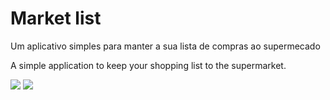 # Market list
Um aplicativo simples para manter a sua lista de compras ao supermecado

A simple application to keep your shopping list to the supermarket.

<img src="https://marketplace.cdn.mozilla.net/img/uploads/previews/full/174/174578.png?modified=1433791722">
<img src="https://marketplace.cdn.mozilla.net/img/uploads/previews/full/174/174576.png?modified=1433791722">
